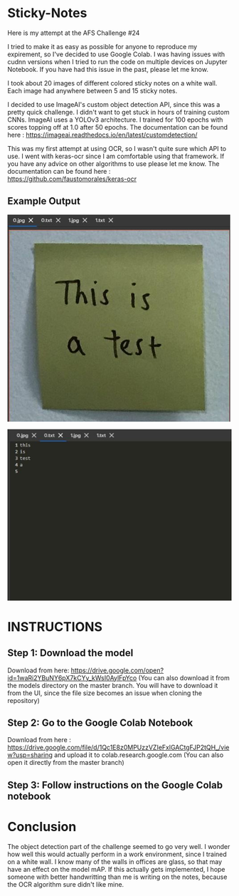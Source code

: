 # Sticky-Notes

Here is my attempt at the AFS Challenge #24 

I tried to make it as easy as possible for anyone to reproduce my expirement, so I've decided to use Google Colab. I was having issues with cudnn versions when I tried to run the code on multiple devices on Jupyter Notebook. If you have had this issue in the past, please let me know.

I took about 20 images of different colored sticky notes on a white wall. Each image had anywhere between 5 and 15 sticky notes.

I decided to use ImageAI's custom object detection API, since this was a pretty quick challenge. I didn't want to get stuck in hours of training custom CNNs. ImageAI uses a YOLOv3 architecture. I trained for 100 epochs with scores topping off at 1.0 after 50 epochs.
The documentation can be found here : https://imageai.readthedocs.io/en/latest/customdetection/

This was my first attempt at using OCR, so I wasn't quite sure which API to use. I went with keras-ocr since I am comfortable using that framework. If you have any advice on other algorithms to use please let me know. 
The documentation can be found here : https://github.com/faustomorales/keras-ocr

## Example Output
![Cropped output image](https://github.com/tsugg/Sticky-Notes/blob/master/test_image.JPG)

![Corresponding output text file](https://github.com/tsugg/Sticky-Notes/blob/master/test_text.JPG)

# INSTRUCTIONS

## Step 1: Download the model 
Download from here: https://drive.google.com/open?id=1waRi2YBuNY6pX7kCYy_kWsI0AylFpYco
(You can also download it from the models directory on the master branch. You will have to download it from the UI, since the file size becomes an issue when cloning the repository)

## Step 2: Go to the Google Colab Notebook
Download from here : https://drive.google.com/file/d/1Qc1E8z0MPUzzVZIeFxlGACtgFJP2tQH_/view?usp=sharing
and upload it to colab.research.google.com
(You can also open it directly from the master branch)

## Step 3: Follow instructions on the Google Colab notebook

# Conclusion

The object detection part of the challenge seemed to go very well. I wonder how well this would actually perform in a work environment, since I trained on a white wall. I know many of the walls in offices are glass, so that may have an effect on the model mAP. If this actually gets implemented, I hope someone with better handwritting than me is writing on the notes, because the OCR algorithm sure didn't like mine. 
